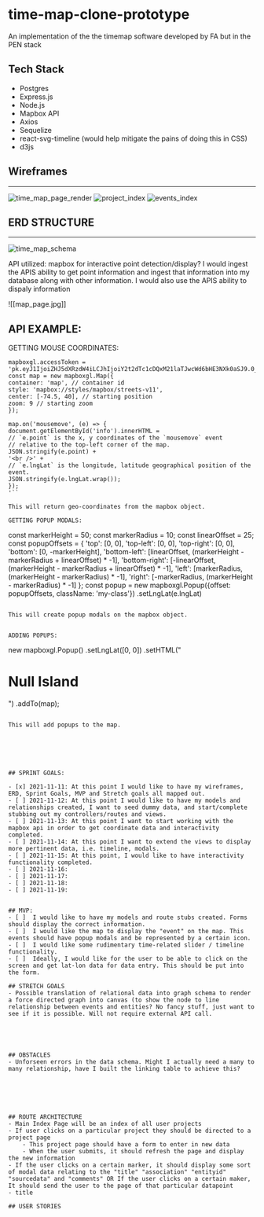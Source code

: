 # time-map-clone-prototype
An implementation of the the timemap software developed by FA but in the PEN stack


## Tech Stack
- Postgres 
- Express.js
- Node.js
- Mapbox API
- Axios
- Sequelize
- react-svg-timeline (would help mitigate the pains of doing this in CSS)
- d3js


## Wireframes
---
![time_map_page_render](readme/map_page.jpg)
![project_index](readme/project_index.png)
![events_index](readme/event_index.png)


## ERD STRUCTURE
---
![time_map_schema](readme/time_map_schema.jpeg)

API utilized:
mapbox for interactive point detection/display?
I would ingest the APIS ability to get point information and ingest that information into my database along with other information.
I would also use the APIS ability to dispaly information

![[map_page.jpg]]

## API EXAMPLE:

GETTING MOUSE COORDINATES:
```
mapboxgl.accessToken = 'pk.eyJ1IjoiZHJ5dXRzdW4iLCJhIjoiY2t2dTc1cDQxM21laTJwcWd6bHE3NXk0aSJ9.0_oLKZMzGfSgG7UxPJvf_w';
const map = new mapboxgl.Map({
container: 'map', // container id
style: 'mapbox://styles/mapbox/streets-v11',
center: [-74.5, 40], // starting position
zoom: 9 // starting zoom
});
 
map.on('mousemove', (e) => {
document.getElementById('info').innerHTML =
// `e.point` is the x, y coordinates of the `mousemove` event
// relative to the top-left corner of the map.
JSON.stringify(e.point) +
'<br />' +
// `e.lngLat` is the longitude, latitude geographical position of the event.
JSON.stringify(e.lngLat.wrap());
});
'``

This will return geo-coordinates from the mapbox object.

GETTING POPUP MODALS:

```
const markerHeight = 50;
const markerRadius = 10;
const linearOffset = 25;
const popupOffsets = {
'top': [0, 0],
'top-left': [0, 0],
'top-right': [0, 0],
'bottom': [0, -markerHeight],
'bottom-left': [linearOffset, (markerHeight - markerRadius + linearOffset) * -1],
'bottom-right': [-linearOffset, (markerHeight - markerRadius + linearOffset) * -1],
'left': [markerRadius, (markerHeight - markerRadius) * -1],
'right': [-markerRadius, (markerHeight - markerRadius) * -1]
};
const popup = new mapboxgl.Popup({offset: popupOffsets, className: 'my-class'})
.setLngLat(e.lngLat)
```

This will create popup modals on the mapbox object.


ADDING POPUPS:

```
new mapboxgl.Popup()
.setLngLat([0, 0])
.setHTML("<h1>Null Island</h1>")
.addTo(map);
```

This will add popups to the map.






## SPRINT GOALS:

- [x] 2021-11-11: At this point I would like to have my wireframes, ERD, Sprint Goals, MVP and Stretch goals all mapped out.
- [ ] 2021-11-12: At this point I would like to have my models and relationships created, I want to seed dummy data, and start/complete stubbing out my controllers/routes and views.
- [ ] 2021-11-13: At this point I want to start working with the mapbox api in order to get coordinate data and interactivity completed. 
- [ ] 2021-11-14: At this point I want to extend the views to display more pertinent data, i.e. timeline, modals.
- [ ] 2021-11-15: At this point, I would like to have interactivity functionality completed.
- [ ] 2021-11-16:
- [ ] 2021-11-17:
- [ ] 2021-11-18:
- [ ] 2021-11-19:


## MVP:
- [ ]  I would like to have my models and route stubs created. Forms should display the correct information.
- [ ]  I would like the map to display the "event" on the map. This events should have popup modals and be represented by a certain icon.
- [ ]  I would like some rudimentary time-related slider / timeline functionality.
- [ ]  Ideally, I would like for the user to be able to click on the screen and get lat-lon data for data entry. This should be put into the form.

## STRETCH GOALS
- Possible translation of relational data into graph schema to render a force directed graph into canvas (to show the node to line relationship between events and entities? No fancy stuff, just want to see if it is possible. Will not require external API call.





## OBSTACLES
- Unforseen errors in the data schema. Might I actually need a many to many relationship, have I built the linking table to achieve this?






## ROUTE ARCHITECTURE
- Main Index Page will be an index of all user projects
- If user clicks on a particular project they should be directed to a project page
	- This project page should have a form to enter in new data
	- When the user submits, it should refresh the page and display the new information
- If the user clicks on a certain marker, it should display some sort of modal data relating to the "title" "association" "entityid" "sourcedata" and "comments" OR If the user clicks on a certain maker, It should send the user to the page of that particular datapoint
- title

## USER STORIES





